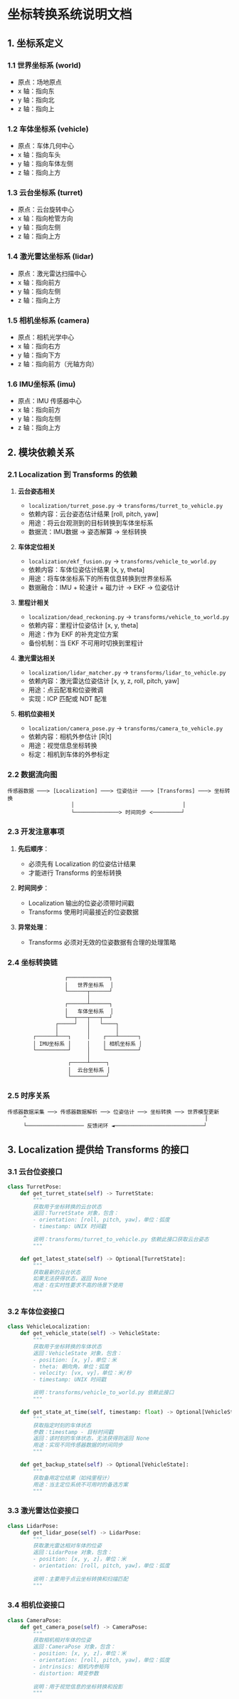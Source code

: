 # 坐标转换系统说明文档

## 1. 坐标系定义

### 1.1 世界坐标系 (world)
- 原点：场地原点
- x 轴：指向东
- y 轴：指向北
- z 轴：指向上

### 1.2 车体坐标系 (vehicle)
- 原点：车体几何中心
- x 轴：指向车头
- y 轴：指向车体左侧
- z 轴：指向上方

### 1.3 云台坐标系 (turret)
- 原点：云台旋转中心
- x 轴：指向枪管方向
- y 轴：指向左侧
- z 轴：指向上方

### 1.4 激光雷达坐标系 (lidar)
- 原点：激光雷达扫描中心
- x 轴：指向前方
- y 轴：指向左侧
- z 轴：指向上方

### 1.5 相机坐标系 (camera)
- 原点：相机光学中心
- x 轴：指向右方
- y 轴：指向下方
- z 轴：指向前方（光轴方向）

### 1.6 IMU坐标系 (imu)
- 原点：IMU 传感器中心
- x 轴：指向前方
- y 轴：指向左侧
- z 轴：指向上方

## 2. 模块依赖关系

### 2.1 Localization 到 Transforms 的依赖

1. **云台姿态相关**
   - `localization/turret_pose.py` → `transforms/turret_to_vehicle.py`
   - 依赖内容：云台姿态估计结果 [roll, pitch, yaw]
   - 用途：将云台观测到的目标转换到车体坐标系
   - 数据流：IMU数据 → 姿态解算 → 坐标转换

2. **车体定位相关**
   - `localization/ekf_fusion.py` → `transforms/vehicle_to_world.py`
   - 依赖内容：车体位姿估计结果 [x, y, theta]
   - 用途：将车体坐标系下的所有信息转换到世界坐标系
   - 数据融合：IMU + 轮速计 + 磁力计 → EKF → 位姿估计

3. **里程计相关**
   - `localization/dead_reckoning.py` → `transforms/vehicle_to_world.py`
   - 依赖内容：里程计位姿估计 [x, y, theta]
   - 用途：作为 EKF 的补充定位方案
   - 备份机制：当 EKF 不可用时切换到里程计

4. **激光雷达相关**
   - `localization/lidar_matcher.py` → `transforms/lidar_to_vehicle.py`
   - 依赖内容：激光雷达位姿估计 [x, y, z, roll, pitch, yaw]
   - 用途：点云配准和位姿微调
   - 实现：ICP 匹配或 NDT 配准

5. **相机位姿相关**
   - `localization/camera_pose.py` → `transforms/camera_to_vehicle.py`
   - 依赖内容：相机外参估计 [R|t]
   - 用途：视觉信息坐标转换
   - 标定：相机到车体的外参标定

### 2.2 数据流向图
```
传感器数据 ───> [Localization] ───> 位姿估计 ───> [Transforms] ───> 坐标转换
                    │                                  │
                    └──────────────> 时间同步 <─────────┘
```

### 2.3 开发注意事项
1. **先后顺序**：
   - 必须先有 Localization 的位姿估计结果
   - 才能进行 Transforms 的坐标转换

2. **时间同步**：
   - Localization 输出的位姿必须带时间戳
   - Transforms 使用时间最接近的位姿数据

3. **异常处理**：
   - Transforms 必须对无效的位姿数据有合理的处理策略

### 2.4 坐标转换链
```
                  ┌─────────────┐
                  │   世界坐标系  │
                  └──────┬──────┘
                         │
                  ┌──────┴──────┐
                  │   车体坐标系  │
                  └──┬───┬───┬──┘
               ┌─────┘   │   └────┐
               │         │        │
        ┌──────┴───┐     │    ┌───┴──────┐
        │ IMU坐标系 │     │    │ 相机坐标系 │
        └──────────┘     │    └──────────┘
                         │
                   ┌─────┴─────┐
                   │  云台坐标系 │
                   └───────────┘
```

### 2.5 时序关系
```
传感器数据采集 ──> 传感器数据解析 ──> 位姿估计 ──> 坐标转换 ──> 世界模型更新
     ^                                                        │
     └────────────────── 反馈闭环 ◄────────────────────────────┘
```

## 3. Localization 提供给 Transforms 的接口

### 3.1 云台位姿接口
```python
class TurretPose:
    def get_turret_state(self) -> TurretState:
        """
        获取用于坐标转换的云台状态
        返回：TurretState 对象，包含：
        - orientation: [roll, pitch, yaw]，单位：弧度
        - timestamp: UNIX 时间戳

        说明：transforms/turret_to_vehicle.py 依赖此接口获取云台姿态
        """

    def get_latest_state(self) -> Optional[TurretState]:
        """
        获取最新的云台状态
        如果无法获得状态，返回 None
        用途：在实时性要求不高的场景下使用
        """
```

### 3.2 车体位姿接口
```python
class VehicleLocalization:
    def get_vehicle_state(self) -> VehicleState:
        """
        获取用于坐标转换的车体状态
        返回：VehicleState 对象，包含：
        - position: [x, y]，单位：米
        - theta: 朝向角，单位：弧度
        - velocity: [vx, vy]，单位：米/秒
        - timestamp: UNIX 时间戳

        说明：transforms/vehicle_to_world.py 依赖此接口
        """

    def get_state_at_time(self, timestamp: float) -> Optional[VehicleState]:
        """
        获取指定时刻的车体状态
        参数：timestamp - 目标时间戳
        返回：该时刻的车体状态，无法获得则返回 None
        用途：实现不同传感器数据的时间同步
        """

    def get_backup_state(self) -> Optional[VehicleState]:
        """
        获取备用定位结果（如纯里程计）
        用途：当主定位系统不可用时的备选方案
        """
```

### 3.3 激光雷达位姿接口
```python
class LidarPose:
    def get_lidar_pose(self) -> LidarPose:
        """
        获取激光雷达相对车体的位姿
        返回：LidarPose 对象，包含：
        - position: [x, y, z]，单位：米
        - orientation: [roll, pitch, yaw]，单位：弧度
        
        说明：主要用于点云坐标转换和扫描匹配
        """
```

### 3.4 相机位姿接口
```python
class CameraPose:
    def get_camera_pose(self) -> CameraPose:
        """
        获取相机相对车体的位姿
        返回：CameraPose 对象，包含：
        - position: [x, y, z]，单位：米
        - orientation: [roll, pitch, yaw]，单位：弧度
        - intrinsics: 相机内参矩阵
        - distortion: 畸变参数
        
        说明：用于视觉信息的坐标转换和投影
        """
```